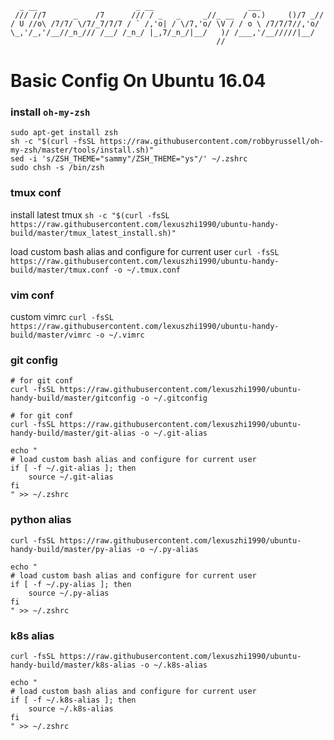 ```
  _ __                      _ __                     ___
 /// //7      _    /7      /// / _   _     _//_ __  / o.)     ()/7 _//
/ U //o\ /7/7/ \/7/_7/7/7 / ` /,'o| / \/7,'o/ \V / / o \ /7/7/7//,'o/
\_,'/_,'/__//_n_/// /__/ /_n_/ |_,7/_n_/|__/   )/ /___,'/__/////|__/
                                              //
```

# Basic Config On Ubuntu 16.04 #

### install `oh-my-zsh`

```
sudo apt-get install zsh
sh -c "$(curl -fsSL https://raw.githubusercontent.com/robbyrussell/oh-my-zsh/master/tools/install.sh)"
sed -i 's/ZSH_THEME="sammy"/ZSH_THEME="ys"/' ~/.zshrc
sudo chsh -s /bin/zsh
```

### tmux conf

install latest tmux
`sh -c "$(curl -fsSL https://raw.githubusercontent.com/lexuszhi1990/ubuntu-handy-build/master/tmux_latest_install.sh)"`

load custom bash alias and configure for current user
`curl -fsSL https://raw.githubusercontent.com/lexuszhi1990/ubuntu-handy-build/master/tmux.conf -o ~/.tmux.conf`

### vim conf

custom vimrc
`curl -fsSL https://raw.githubusercontent.com/lexuszhi1990/ubuntu-handy-build/master/vimrc -o ~/.vimrc`

### git config

```
# for git conf
curl -fsSL https://raw.githubusercontent.com/lexuszhi1990/ubuntu-handy-build/master/gitconfig -o ~/.gitconfig

# for git conf
curl -fsSL https://raw.githubusercontent.com/lexuszhi1990/ubuntu-handy-build/master/git-alias -o ~/.git-alias

echo "
# load custom bash alias and configure for current user
if [ -f ~/.git-alias ]; then
    source ~/.git-alias
fi
" >> ~/.zshrc
```

### python alias

```
curl -fsSL https://raw.githubusercontent.com/lexuszhi1990/ubuntu-handy-build/master/py-alias -o ~/.py-alias

echo "
# load custom bash alias and configure for current user
if [ -f ~/.py-alias ]; then
    source ~/.py-alias
fi
" >> ~/.zshrc
```

### k8s alias

```
curl -fsSL https://raw.githubusercontent.com/lexuszhi1990/ubuntu-handy-build/master/k8s-alias -o ~/.k8s-alias

echo "
# load custom bash alias and configure for current user
if [ -f ~/.k8s-alias ]; then
    source ~/.k8s-alias
fi
" >> ~/.zshrc
```
